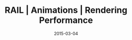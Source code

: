 ---
layout: resource
title:  "RAIL | Animations | Rendering Performance"
date:   2015-03-04
categories: Rendering-Performance Best-Practices Animations
body-class: no-sidebar
---